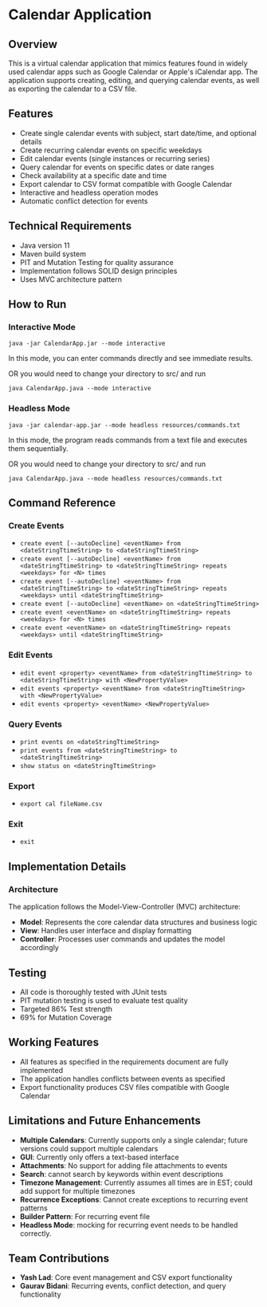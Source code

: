 # Calendar Application

## Overview
This is a virtual calendar application that mimics features found in widely used calendar apps such as Google Calendar or Apple's iCalendar app. The application supports creating, editing, and querying calendar events, as well as exporting the calendar to a CSV file.

## Features
- Create single calendar events with subject, start date/time, and optional details
- Create recurring calendar events on specific weekdays
- Edit calendar events (single instances or recurring series)
- Query calendar for events on specific dates or date ranges
- Check availability at a specific date and time
- Export calendar to CSV format compatible with Google Calendar
- Interactive and headless operation modes
- Automatic conflict detection for events

## Technical Requirements
- Java version 11
- Maven build system
- PIT and Mutation Testing for quality assurance
- Implementation follows SOLID design principles
- Uses MVC architecture pattern

## How to Run

### Interactive Mode
```
java -jar CalendarApp.jar --mode interactive
```
In this mode, you can enter commands directly and see immediate results.

OR you would need to change your directory to src/ and run 
```
java CalendarApp.java --mode interactive
```
### Headless Mode
```
java -jar calendar-app.jar --mode headless resources/commands.txt
```
In this mode, the program reads commands from a text file and executes them sequentially.

OR you would need to change your directory to src/ and run
```
java CalendarApp.java --mode headless resources/commands.txt 
```

## Command Reference

### Create Events
- `create event [--autoDecline] <eventName> from <dateStringTtimeString> to <dateStringTtimeString>`
- `create event [--autoDecline] <eventName> from <dateStringTtimeString> to <dateStringTtimeString> repeats <weekdays> for <N> times`
- `create event [--autoDecline] <eventName> from <dateStringTtimeString> to <dateStringTtimeString> repeats <weekdays> until <dateStringTtimeString>`
- `create event [--autoDecline] <eventName> on <dateStringTtimeString>`
- `create event <eventName> on <dateStringTtimeString> repeats <weekdays> for <N> times`
- `create event <eventName> on <dateStringTtimeString> repeats <weekdays> until <dateStringTtimeString>`

### Edit Events
- `edit event <property> <eventName> from <dateStringTtimeString> to <dateStringTtimeString> with <NewPropertyValue>`
- `edit events <property> <eventName> from <dateStringTtimeString> with <NewPropertyValue>`
- `edit events <property> <eventName> <NewPropertyValue>`

### Query Events
- `print events on <dateStringTtimeString>`
- `print events from <dateStringTtimeString> to <dateStringTtimeString>`
- `show status on <dateStringTtimeString>`

### Export
- `export cal fileName.csv`

### Exit
- `exit`

## Implementation Details

### Architecture
The application follows the Model-View-Controller (MVC) architecture:
- **Model**: Represents the core calendar data structures and business logic
- **View**: Handles user interface and display formatting
- **Controller**: Processes user commands and updates the model accordingly

## Testing
- All code is thoroughly tested with JUnit tests
- PIT mutation testing is used to evaluate test quality
- Targeted 86% Test strength
- 69% for Mutation Coverage

## Working Features
- All features as specified in the requirements document are fully implemented
- The application handles conflicts between events as specified
- Export functionality produces CSV files compatible with Google Calendar

## Limitations and Future Enhancements
- **Multiple Calendars**: Currently supports only a single calendar; future versions could support multiple calendars
- **GUI**: Currently only offers a text-based interface
- **Attachments**: No support for adding file attachments to events
- **Search**: cannot search by keywords within event descriptions
- **Timezone Management**: Currently assumes all times are in EST; could add support for multiple timezones
- **Recurrence Exceptions**: Cannot create exceptions to recurring event patterns
- **Builder Pattern**: For recurring event file 
- **Headless Mode**: mocking for recurring event needs to be handled correctly.

## Team Contributions
- **Yash Lad**: Core event management and CSV export functionality
- **Gaurav Bidani**: Recurring events, conflict detection, and query functionality